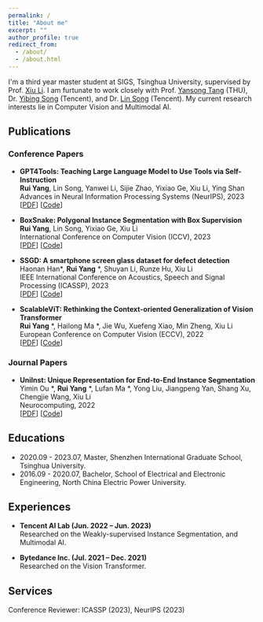 ```yaml
---
permalink: /
title: "About me"
excerpt: ""
author_profile: true
redirect_from: 
  - /about/
  - /about.html
---
```


I'm a third year master student at SIGS, Tsinghua University, supervised by Prof. [Xiu Li](https://www.sigs.tsinghua.edu.cn/lx/main.htm).
I am furtunate to work closely with Prof. [Yansong Tang](https://andytang15.github.io) (THU), Dr. [Yibing Song](https://ybsong00.github.io) (Tencent), and Dr. [Lin Song](http://linsong.info) (Tencent). My current research interests lie in Computer Vision and Multimodal AI.

<!-- ## News
- Released an interested project ([GPT4Tools](https://github.com/StevenGrove/GPT4Tools)) to teach language models to use tools. -->

## Publications

### Conference Papers

- **GPT4Tools: Teaching Large Language Model to Use Tools via Self-Instruction** \
**Rui Yang**, Lin Song, Yanwei Li, Sijie Zhao, Yixiao Ge, Xiu Li, Ying Shan \
Advances in Neural Information Processing Systems (NeurIPS), 2023\
[[PDF](https://arxiv.org/pdf/2305.18752.pdf)]
[[Code](https://github.com/AILab-CVC/GPT4Tools)]

- **BoxSnake: Polygonal Instance Segmentation with Box Supervision** \
**Rui Yang**, Lin Song, Yixiao Ge, Xiu Li \
International Conference on Computer Vision (ICCV), 2023\
[[PDF](https://arxiv.org/pdf/2303.11630.pdf)]
[[Code](https://github.com/Yangr116/BoxSnake)]

- **SSGD: A smartphone screen glass dataset for defect detection** \
Haonan Han*, **Rui Yang** *, Shuyan Li, Runze Hu, Xiu Li \
IEEE International Conference on Acoustics, Speech and Signal Processing (ICASSP), 2023\
[[PDF](http://yangr116.github.io/files/SSGD.pdf)]
[[Code](https://github.com/VincentHancoder/SSGD)]


- **ScalableViT: Rethinking the Context-oriented Generalization of Vision Transformer** \
**Rui Yang** *, Hailong Ma *, Jie Wu, Xuefeng Xiao, Min Zheng, Xiu Li \
European Conference on Computer Vision (ECCV), 2022 \
[[PDF](http://yangr116.github.io/files/ScalableViT.pdf)]
[[Code](https://github.com/Yangr116/ScalableViT)]


### Journal Papers
- **UniInst: Unique Representation for End-to-End Instance Segmentation** \
Yimin Ou *, **Rui Yang** *, Lufan Ma *, Yong Liu, Jiangpeng Yan, Shang Xu, Chengjie Wang, Xiu Li \
Neurocomputing, 2022 \
[[PDF](http://yangr116.github.io/files/UniInst.pdf)]
[[Code](https://github.com/b03505036/UniInst)]


## Educations

- 2020.09 - 2023.07, Master, Shenzhen International Graduate School, Tsinghua University.
- 2016.09 - 2020.07, Bachelor, School of Electrical and Electronic Engineering, North China Electric Power University.

## Experiences

- **Tencent AI Lab (Jun. 2022 – Jun. 2023)** \
Researched on the Weakly-supervised Instance Segmentation, and Multimodal AI.

- **Bytedance Inc. (Jul. 2021 – Dec. 2021)**\
Researched on the Vision Transformer.

## Services

Conference Reviewer: ICASSP (2023), NeurIPS (2023)

<!-- ## Others

Now, I am pursuing a Ph.D. position, please feel free to contact me if you are interested. -->


